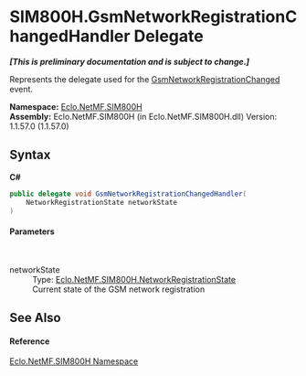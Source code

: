 # SIM800H.GsmNetworkRegistrationChangedHandler Delegate
 _**\[This is preliminary documentation and is subject to change.\]**_

Represents the delegate used for the <a href="E_Eclo_NetMF_SIM800H_SIM800H_GsmNetworkRegistrationChanged">GsmNetworkRegistrationChanged</a> event.

**Namespace:**&nbsp;<a href="N_Eclo_NetMF_SIM800H">Eclo.NetMF.SIM800H</a><br />**Assembly:**&nbsp;Eclo.NetMF.SIM800H (in Eclo.NetMF.SIM800H.dll) Version: 1.1.57.0 (1.1.57.0)

## Syntax

**C#**<br />
``` C#
public delegate void GsmNetworkRegistrationChangedHandler(
	NetworkRegistrationState networkState
)
```


#### Parameters
&nbsp;<dl><dt>networkState</dt><dd>Type: <a href="T_Eclo_NetMF_SIM800H_NetworkRegistrationState">Eclo.NetMF.SIM800H.NetworkRegistrationState</a><br />Current state of the GSM network registration</dd></dl>

## See Also


#### Reference
<a href="N_Eclo_NetMF_SIM800H">Eclo.NetMF.SIM800H Namespace</a><br />